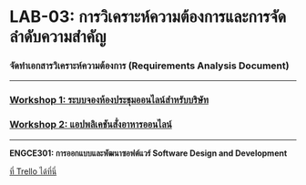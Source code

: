 # LAB-03: การวิเคราะห์ความต้องการและการจัดลำดับความสำคัญ

### จัดทำเอกสารวิเคราะห์ความต้องการ (Requirements Analysis Document)

---

### [Workshop 1: ระบบจองห้องประชุมออนไลน์สำหรับบริษัท](meeting-room)

### [Workshop 2: แอปพลิเคชันสั่งอาหารออนไลน์](food-delivery)

---
**ENGCE301: การออกแบบและพัฒนาซอฟต์แวร์ Software Design and Development**

[ที่ Trello ได้ที่นี่]()
